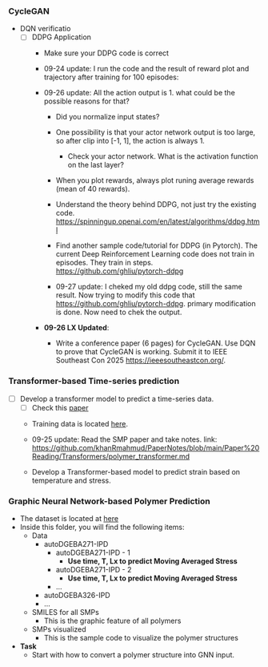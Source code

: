 ### CycleGAN
* DQN verificatio
  * [ ] DDPG Application
      * Make sure your DDPG code is correct
      * 09-24 update: I run the code and the result of reward plot and trajectory after training for 100 episodes:
      * 09-26 update: All the action output is 1. what could be the possible reasons for that?
        * Did you normalize input states?
        * One possibility is that your actor network output is too large, so after clip into [-1, 1], the action is always 1. 
          * Check your actor network. What is the activation function on the last layer? 
        * When you plot rewards, always plot runing average rewards (mean of 40 rewards). 
        * Understand the theory behind DDPG, not just try the existing code. https://spinningup.openai.com/en/latest/algorithms/ddpg.html
        * Find another sample code/tutorial for DDPG (in Pytorch). The current Deep Reinforcement Learning code does not train in episodes. They train in steps. https://github.com/ghliu/pytorch-ddpg   

        * 09-27 update: I cheked my old ddpg code, still the same result. Now trying to modify this code that  https://github.com/ghliu/pytorch-ddpg. primary modification is done. Now need to chek the output. 
        
      * **09-26 LX Updated**: 
        * Write a conference paper (6 pages) for CycleGAN. Use DQN to prove that CycleGAN is working. Submit it to IEEE Southeast Con 2025 https://ieeesoutheastcon.org/. 


### Transformer-based Time-series prediction
* [ ] Develop a transformer model to predict a time-series data. 
  * [ ] Check this [paper](./../../../Reference/Polymer%20paper.pdf)
  * Training data is located [here](./../../../../Khan/Polymer_Data/Transformer-based/).

  * 09-25 update: Read the SMP paper and take notes. link: https://github.com/khanRmahmud/PaperNotes/blob/main/Paper%20Reading/Transformers/polymer_transformer.md
  * Develop a Transformer-based model to predict strain based on temperature and stress. 


### Graphic Neural Network-based Polymer Prediction
* The dataset is located at [here](./../../../Polymer_Data/Graphic%20Neural%20Network-based/)
* Inside this folder, you will find the following items:
  * Data
    * autoDGEBA271-IPD
      * autoDGEBA271-IPD - 1
        * **Use time, T, Lx to predict Moving Averaged Stress**
      * autoDGEBA271-IPD - 2
        * **Use time, T, Lx to predict Moving Averaged Stress**
      * ...
    * autoDGEBA326-IPD
    * ...
  * SMILES for all SMPs
    * This is the graphic feature of all polymers
  * SMPs visualized
    * This is the sample code to visualize the polymer structures
* **Task**
  * Start with how to convert a polymer structure into GNN input. 


